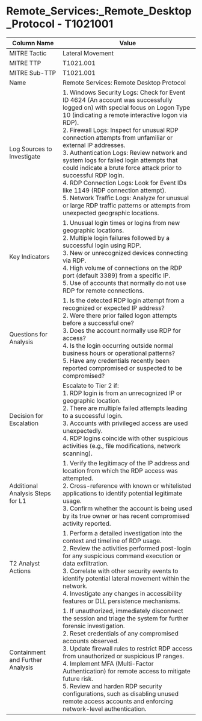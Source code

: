# Remote_Services:_Remote_Desktop_Protocol - T1021001

| Column Name | Value |
|-------------|-------|
| MITRE Tactic | Lateral Movement |
| MITRE TTP | T1021.001 |
| MITRE Sub-TTP | T1021.001 |
| Name | Remote Services: Remote Desktop Protocol |
| Log Sources to Investigate | 1. Windows Security Logs: Check for Event ID 4624 (An account was successfully logged on) with special focus on Logon Type 10 (indicating a remote interactive logon via RDP).<br>2. Firewall Logs: Inspect for unusual RDP connection attempts from unfamiliar or external IP addresses.<br>3. Authentication Logs: Review network and system logs for failed login attempts that could indicate a brute force attack prior to successful RDP login.<br>4. RDP Connection Logs: Look for Event IDs like 1149 (RDP connection attempt).<br>5. Network Traffic Logs: Analyze for unusual or large RDP traffic patterns or attempts from unexpected geographic locations. |
| Key Indicators | 1. Unusual login times or logins from new geographic locations.<br>2. Multiple login failures followed by a successful login using RDP.<br>3. New or unrecognized devices connecting via RDP.<br>4. High volume of connections on the RDP port (default 3389) from a specific IP.<br>5. Use of accounts that normally do not use RDP for remote connections. |
| Questions for Analysis | 1. Is the detected RDP login attempt from a recognized or expected IP address?<br>2. Were there prior failed logon attempts before a successful one?<br>3. Does the account normally use RDP for access?<br>4. Is the login occurring outside normal business hours or operational patterns?<br>5. Have any credentials recently been reported compromised or suspected to be compromised? |
| Decision for Escalation | Escalate to Tier 2 if: <br>1. RDP login is from an unrecognized IP or geographic location.<br>2. There are multiple failed attempts leading to a successful login.<br>3. Accounts with privileged access are used unexpectedly.<br>4. RDP logins coincide with other suspicious activities (e.g., file modifications, network scanning). |
| Additional Analysis Steps for L1 | 1. Verify the legitimacy of the IP address and location from which the RDP access was attempted.<br>2. Cross-reference with known or whitelisted applications to identify potential legitimate usage.<br>3. Confirm whether the account is being used by its true owner or has recent compromised activity reported. |
| T2 Analyst Actions | 1. Perform a detailed investigation into the context and timeline of RDP usage.<br>2. Review the activities performed post-login for any suspicious command execution or data exfiltration.<br>3. Correlate with other security events to identify potential lateral movement within the network.<br>4. Investigate any changes in accessibility features or DLL persistence mechanisms. |
| Containment and Further Analysis | 1. If unauthorized, immediately disconnect the session and triage the system for further forensic investigation.<br>2. Reset credentials of any compromised accounts observed.<br>3. Update firewall rules to restrict RDP access from unauthorized or suspicious IP ranges.<br>4. Implement MFA (Multi-Factor Authentication) for remote access to mitigate future risk.<br>5. Review and harden RDP security configurations, such as disabling unused remote access accounts and enforcing network-level authentication. |
